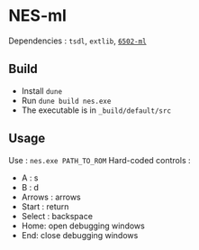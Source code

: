 # NES-ml

Dependencies : `tsdl`, `extlib`, [`6502-ml`](https://github.com/Firobe/6502-ml)

## Build

- Install `dune`
- Run `dune build nes.exe`
- The executable is in `_build/default/src`

## Usage

Use : `nes.exe PATH_TO_ROM`
Hard-coded controls :
- A : s
- B : d
- Arrows : arrows
- Start : return
- Select : backspace
- Home: open debugging windows
- End: close debugging windows
